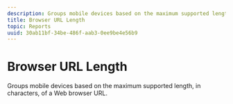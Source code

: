 ```yaml
---
description: Groups mobile devices based on the maximum supported length, in characters, of a Web browser URL.
title: Browser URL Length
topic: Reports
uuid: 30ab11bf-34be-486f-aab3-0ee9be4e56b9
---
```


# Browser URL Length

Groups mobile devices based on the maximum supported length, in characters, of a Web browser URL.

